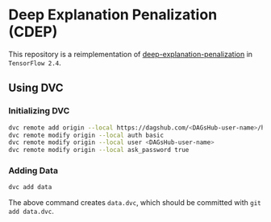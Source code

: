 # Deep Explanation Penalization (CDEP)
This repository is a reimplementation of [deep-explanation-penalization](https://github.com/laura-rieger/deep-explanation-penalization) in
`TensorFlow 2.4`.

## Using DVC

### Initializing DVC
```bash
dvc remote add origin --local https://dagshub.com/<DAGsHub-user-name>/hello-world.dvc
dvc remote modify origin --local auth basic
dvc remote modify origin --local user <DAGsHub-user-name>
dvc remote modify origin --local ask_password true
```

### Adding Data
```bash
dvc add data
```
The above command creates `data.dvc`, which should be committed with `git add data.dvc`.